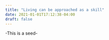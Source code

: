 ```yaml
---
title: "Living can be approached as a skill"
date: 2021-01-01T17:12:38-04:00
draft: false
---
```


-This is a seed-